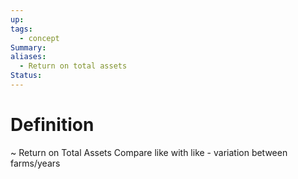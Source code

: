 ```yaml
---
up: 
tags:
  - concept
Summary: 
aliases:
  - Return on total assets
Status:
---
```

# Definition
~
Return on Total Assets
Compare like with like - variation between farms/years